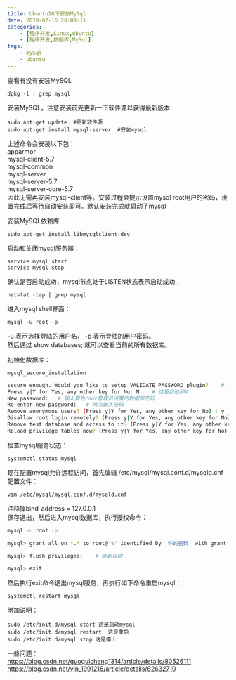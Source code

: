 ```yaml
---
title: Ubuntu18下安装MySql
date: 2020-02-16 20:00:11
categories: 
    - [程序开发,Linux,Ubuntu]
    - [程序开发,数据库,MySql]
tags: 
    - mySql
    - ubuntu
---
```


查看有没有安装MySQL
```
dpkg -l | grep mysql
```

安装MySQL，注意安装前先更新一下软件源以获得最新版本
```
sudo apt-get update  #更新软件源
sudo apt-get install mysql-server  #安装mysql
```

上述命令会安装以下包：  
apparmor  
mysql-client-5.7  
mysql-common  
mysql-server  
mysql-server-5.7  
mysql-server-core-5.7  
因此无需再安装mysql-client等。安装过程会提示设置mysql root用户的密码，设置完成后等待自动安装即可。默认安装完成就启动了mysql

<!-- more -->

安装MySQL依赖库
```
sudo apt-get install libmysqlclient-dev
```

启动和关闭mysql服务器：
```
service mysql start
service mysql stop
```

确认是否启动成功，mysql节点处于LISTEN状态表示启动成功：
```
netstat -tap | grep mysql
```  

进入mysql shell界面：
```
mysql -u root -p
```
-u 表示选择登陆的用户名， -p 表示登陆的用户密码。  
然后通过 show databases; 就可以查看当前的所有数据库。  

初始化数据库：
```
mysql_secure_installation
```

``` sh
secure enough. Would you like to setup VALIDATE PASSWORD plugin?    # 要安装验证密码插件吗?
Press y|Y for Yes, any other key for No: N    # 这里我选择N
New password:   # 输入要为root管理员设置的数据库密码
Re-enter new password:   # 再次输入密码
Remove anonymous users? (Press y|Y for Yes, any other key for No) : y     # 删除匿名账户
Disallow root login remotely? (Press y|Y for Yes, any other key for No) : N    # 禁止root管理员从远程登录，这里我没有禁止
Remove test database and access to it? (Press y|Y for Yes, any other key for No) : y   # 删除test数据库并取消对它的访问权限
Reload privilege tables now? (Press y|Y for Yes, any other key for No) : y   # 刷新授权表，让初始化后的设定立即生效
```

检查mysql服务状态：
```
systemctl status mysql
```

现在配置mysql允许远程访问，首先编辑 /etc/mysql/mysql.conf.d/mysqld.cnf 配置文件：
```
vim /etc/mysql/mysql.conf.d/mysqld.cnf
```
注释掉bind-address          = 127.0.0.1  
保存退出，然后进入mysql数据库，执行授权命令：  

```sh
mysql -u root -p
```

```bash
mysql> grant all on *.* to root@'%' identified by '你的密码' with grant option;

mysql> flush privileges;    # 刷新权限

mysql> exit
```
然后执行exit命令退出mysql服务，再执行如下命令重启mysql：
```
systemctl restart mysql
```

附加说明：
```
sudo /etc/init.d/mysql start 这是启动mysql
sudo /etc/init.d/mysql restart  这是重启
sudo /etc/init.d/mysql stop 这是停止
```
一些问题：  
https://blog.csdn.net/guoguicheng1314/article/details/80526111
https://blog.csdn.net/vin_1991216/article/details/82632710